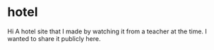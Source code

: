 # hotel

Hi
A hotel site that I made by watching it from a teacher at the time. I wanted to share it publicly here.
